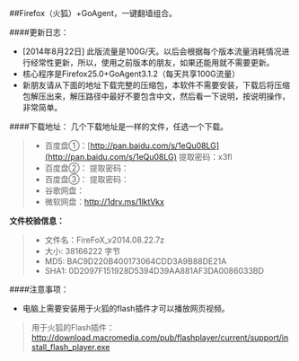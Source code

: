 ##Firefox（火狐）+GoAgent，一键翻墙组合。

####更新日志：
* [2014年8月22日] 此版流量是100G/天。以后会根据每个版本流量消耗情况进行经常性更新，所以，使用之前版本的朋友，如果还能用就不需要更新。
* 核心程序是Firefox25.0+GoAgent3.1.2（每天共享100G流量）
* 新朋友请从下面的地址下载完整的压缩包，本软件不需要安装，下载后将压缩包解压出来，解压路径中最好不要包含中文，然后看一下说明，按说明操作，非常简单。

####下载地址：
几个下载地址是一样的文件，任选一个下载。
> * 百度盘①：[http://pan.baidu.com/s/1eQu08LG](http://pan.baidu.com/s/1eQu08LG)  提取密码：x3fl
> * 百度盘②：[]()  提取密码：
> * 百度盘③：[]()  提取密码：
> * 谷歌网盘：
> * 微软网盘：http://1drv.ms/1lktVkx

**文件校验信息：**

> * 文件名：FireFoX_v2014.08.22.7z
> * 大小: 38166222 字节
> * MD5: BAC9D220B400173064CDD3A9B88DE21A
> * SHA1: 0D2097F151928D5394D39AA881AF3DA0086033BD

####注意事项：
* 电脑上需要安装用于火狐的flash插件才可以播放网页视频。
> 用于火狐的Flash插件：http://download.macromedia.com/pub/flashplayer/current/support/install_flash_player.exe